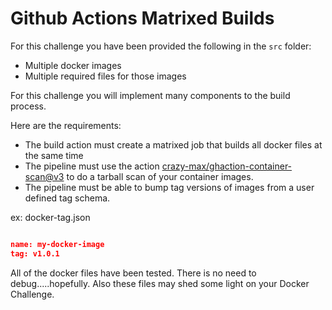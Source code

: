 # Github Actions Matrixed Builds 

For this challenge you have been provided the following in the `src` folder:

- Multiple docker images 
- Multiple required files for those images

For this challenge you will implement many components to the build process. 

Here are the requirements:

- The build action must create a matrixed job that builds all docker files at the same time
- The pipeline must use the action [crazy-max/ghaction-container-scan@v3](https://github.com/marketplace/actions/container-scan) to do a tarball scan of your container images.
- The pipeline must be able to bump tag versions of images from a user defined tag schema. 
 
 
ex: docker-tag.json 

```json

name: my-docker-image
tag: v1.0.1

```



All of the docker files have been tested. There is no need to debug.....hopefully. Also these files may shed some light on your Docker Challenge.
